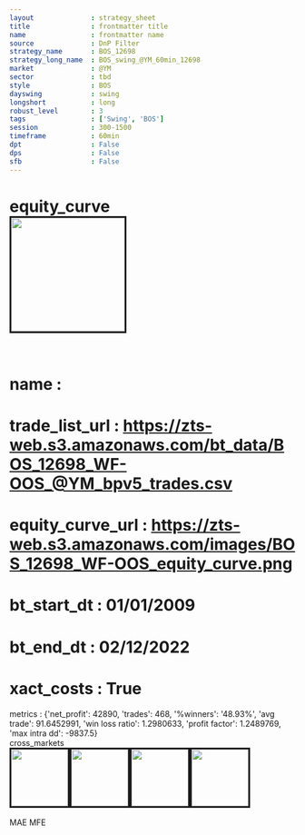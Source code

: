 ```yaml
---
layout              : strategy_sheet
title               : frontmatter title
name                : frontmatter name
source              : DnP Filter
strategy_name       : BOS_12698
strategy_long_name  : BOS_swing_@YM_60min_12698
market              : @YM
sector              : tbd
style               : BOS
dayswing            : swing
longshort           : long
robust_level        : 3
tags                : ['Swing', 'BOS']
session             : 300-1500
timeframe           : 60min
dpt                 : False
dps                 : False
sfb                 : False
---
```

equity_curve<br>
<img src='https://zts-web.s3.amazonaws.com/images/BOS_12698_WF-OOS_equity_curve.png' alt='' border=3 height=200><br><br>
================
name                : <br>
================
trade_list_url      : https://zts-web.s3.amazonaws.com/bt_data/BOS_12698_WF-OOS_@YM_bpv5_trades.csv<br>
================
equity_curve_url    : https://zts-web.s3.amazonaws.com/images/BOS_12698_WF-OOS_equity_curve.png<br>
================
bt_start_dt         : 01/01/2009<br>
================
bt_end_dt           : 02/12/2022<br>
================
xact_costs          : True<br>
================
metrics             : {'net_profit': 42890, 'trades': 468, '%winners': '48.93%', 'avg trade': 91.6452991, 'win loss ratio': 1.2980633, 'profit factor': 1.2489769, 'max intra dd': -9837.5}<br>
cross_markets<br>
<img src='https://zts-web.s3.amazonaws.com/images/BOS_12698_GrpStress_@EMD_equity_curve.png' alt='' border=3 height=100><img src='https://zts-web.s3.amazonaws.com/images/BOS_12698_GrpStress_@RTY_equity_curve.png' alt='' border=3 height=100><img src='https://zts-web.s3.amazonaws.com/images/BOS_12698_GrpStress_@ES_equity_curve.png' alt='' border=3 height=100><img src='https://zts-web.s3.amazonaws.com/images/BOS_12698_GrpStress_@NQ_equity_curve.png' alt='' border=3 height=100><br><br>
MAE
MFE
